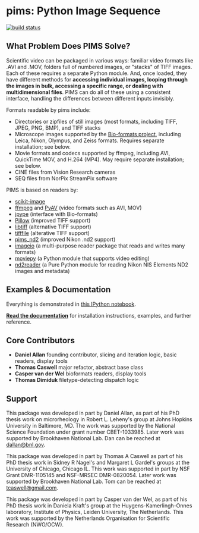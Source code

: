 pims: Python Image Sequence
=========================

[![build status](https://travis-ci.org/soft-matter/pims.png?branch=master)](https://travis-ci.org/soft-matter/pims)

What Problem Does PIMS Solve?
-----------------------------

Scientific video can be packaged in various ways: familiar video formats like
.AVI and .MOV, folders full of numbered images, or "stacks" of TIFF images. Each
of these requires a separate Python module. And, once loaded, they have
different methods for **accessing individual images, looping through the images
in bulk, accessing a specific range, or dealing with multidimensional files**.
PIMS can do all of these using a consistent interface, handling the differences
between different inputs invisibly.

Formats readable by pims include:
* Directories or zipfiles of still images (most formats, including TIFF, JPEG, PNG, BMP), and TIFF stacks
* Microscope images supported by the [Bio-formats project](https://www.openmicroscopy.org/site/support/bio-formats5.1/supported-formats.html), including Leica, Nikon, Olympus, and Zeiss formats. Requires separate installation; see below.
* Movie formats and codecs supported by ffmpeg, including AVI, QuickTime MOV, and H.264 (MP4). May require separate installation; see below.
* CINE files from Vision Research cameras
* SEQ files from NorPix StreamPix software

PIMS is based on readers by:
* [scikit-image](http://scikit-image.org/)
* [ffmpeg](https://www.ffmpeg.org/) and [PyAV](http://mikeboers.github.io/PyAV/) (video formats such as AVI, MOV)
* [jpype](http://jpype.readthedocs.org/en/latest/) (interface with Bio-formats)
* [Pillow](http://pillow.readthedocs.org/en/latest/) (improved TIFF support)
* [libtiff](https://code.google.com/p/pylibtiff/) (alternative TIFF support)
* [tifffile](https://pypi.org/project/tifffile/) (alterative TIFF support)
* [pims_nd2](https://github.com/soft-matter/pims_nd2) (improved Nikon .nd2 support)
* [imageio](https://imageio.github.io) (a multi-purpose reader package that
   reads and writes many formats)
* [moviepy](http://zulko.github.io/moviepy) (a Python module that supports
   video editing)
* [nd2reader](https://github.com/rbnvrw/nd2reader) (a Pure Python module for reading Nikon NIS Elements ND2 images and metadata)

Examples & Documentation
------------------------

Everything is demonstrated in [this IPython notebook](http://nbviewer.ipython.org/github/soft-matter/pims/blob/master/examples/loading%20video%20frames.ipynb).

[**Read the documentation**](http://soft-matter.github.io/pims/) for
installation instructions, examples, and further reference.

Core Contributors
-----------------

  * **Daniel Allan** founding contributor, slicing and iteration logic,
    basic readers, display tools
  * **Thomas Caswell** major refactor, abstract base class
  * **Casper van der Wel** bioformats readers, display tools
  * **Thomas Dimiduk** filetype-detecting dispatch logic

Support
-------

This package was developed in part by Daniel Allan, as part of his
PhD thesis work on microrheology in Robert L. Leheny's group at Johns Hopkins
University in Baltimore, MD. The work was supported by the National Science Foundation
under grant number CBET-1033985. Later work was supported by Brookhaven
National Lab. Dan can be reached at dallan@bnl.gov.

This package was developed in part by Thomas A Caswell as part of his
PhD thesis work in Sidney R Nagel's and Margaret L Gardel's groups at
the University of Chicago, Chicago IL.  This work was supported in
part by NSF Grant DMR-1105145 and NSF-MRSEC DMR-0820054. Later work was
supported by Brookhaven National Lab. Tom can be
reached at tcaswell@gmail.com.

This package was developed in part by Casper van der Wel, as part of his
PhD thesis work in Daniela Kraft's group at the Huygens-Kamerlingh-Onnes laboratory,
Institute of Physics, Leiden University, The Netherlands. This work was
supported by the Netherlands Organisation for Scientific Research (NWO/OCW).
